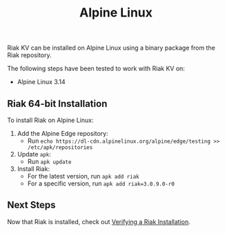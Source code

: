 ﻿---
title_supertext: "Installing on"
title: "Alpine Linux"
description: "installing Riak on Alpine Linux"
project: "riak_kv"
project_version: 3.0.9
menu:
  riak_kv-3.0.9:
    name: "Alpine Linux"
    identifier: "installing_alpine_linux"
    weight: 301
    parent: "installing"
toc: true
aliases:
  - /riak/3.0.10/ops/building/installing/installing-on-alpine-linux
  - /riak/kv/3.0.10/ops/building/installing/installing-on-alpine-linux
  - /riak/3.0.10/installing/alpine-linux/
  - /riak/kv/3.0.10/installing/alpine-linux/
---

[security index]: {{<baseurl>}}riak/kv/3.0.10/using/security/
[install source erlang]: {{<baseurl>}}riak/kv/3.0.10/setup/installing/source/erlang
[install verify]: {{<baseurl>}}riak/kv/3.0.10/setup/installing/verify

Riak KV can be installed on Alpine Linux using a binary
package from the Riak repository.

The following steps have been tested to work with Riak KV on:

* Alpine Linux 3.14

## Riak 64-bit Installation

To install Riak on Alpine Linux:

1. Add the Alpine Edge repository:
   * Run `echo https://dl-cdn.alpinelinux.org/alpine/edge/testing >> /etc/apk/repositories`
2. Update `apk`:
   * Run `apk update`
3. Install Riak:
   * For the latest version, run `apk add riak`
   * For a specific version, run `apk add riak=3.0.9.0-r0`

## Next Steps

Now that Riak is installed, check out [Verifying a Riak Installation][install verify].
